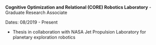 **Cognitive Optimization and Relational (CORE) Robotics Laboratory** - Graduate Research Associate

Dates: 08/2019 - Present

- Thesis in collaboration with NASA Jet Propulsion Laboratory for planetary exploration robotics
